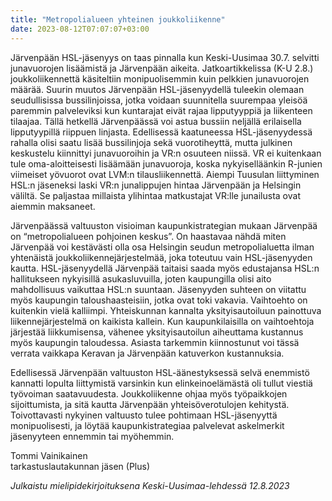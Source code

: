 ```yaml
---
title: "Metropolialueen yhteinen joukkoliikenne"
date: 2023-08-12T07:07:07+03:00
---
```


Järvenpään HSL-jäsenyys on taas pinnalla kun Keski-Uusimaa
30.7. selvitti junavuorojen lisäämistä ja Järvenpään
aikeita. Jatkoartikkelissa (K-U 2.8.) joukkoliikennettä käsiteltiin
monipuolisemmin kuin pelkkien junavuorojen määrää. Suurin muutos
Järvenpään HSL-jäsenyydellä tuleekin olemaan seudullisissa
bussilinjoissa, jotka voidaan suunnitella suurempaa yleisöä paremmin
palveleviksi kun kuntarajat eivät rajaa lipputyyppiä ja liikenteen
tilaajaa. Tällä hetkellä Järvenpäässä voi astua bussiin neljällä
erilaisella lipputyypillä riippuen linjasta. Edellisessä kaatuneessa
HSL-jäsenyydessä rahalla olisi saatu lisää bussilinjoja sekä
vuorotiheyttä, mutta julkinen keskustelu kiinnittyi junavuoroihin ja
VR:n osuuteen niissä. VR ei kuitenkaan tule oma-aloitteisesti
lisäämään junavuoroja, koska nykyiselläänkin R-junien viimeiset
yövuorot ovat LVM:n tilausliikennettä. Aiempi Tuusulan liittyminen
HSL:n jäseneksi laski VR:n junalippujen hintaa Järvenpään ja Helsingin
väliltä. Se paljastaa millaista ylihintaa matkustajat VR:lle
junailusta ovat aiemmin maksaneet.

Järvenpäässä valtuuston visioiman kaupunkistrategian mukaan Järvenpää
on “metropolialueen pohjoinen keskus”. On haastavaa nähdä miten
Järvenpää voi kestävästi olla osa Helsingin seudun metropolialuetta
ilman yhtenäistä joukkoliikennejärjestelmää, joka toteutuu vain
HSL-jäsenyyden kautta. HSL-jäsenyydellä Järvenpää taitaisi saada myös
edustajansa HSL:n hallitukseen nykyisillä asukasluvuilla, joten
kaupungilla olisi aito mahdollisuus vaikuttaa HSL:n
suuntaan. Jäsenyyden suhteen on viitattu myös kaupungin
taloushaasteisiin, jotka ovat toki vakavia. Vaihtoehto on kuitenkin
vielä kalliimpi. Yhteiskunnan kannalta yksityisautoiluun painottuva
liikennejärjestelmä on kaikista kallein. Kun kaupunkilaisilla on
vaihtoehtoja järjestää liikkumisensa, vähenee yksityisautoilun
aiheuttama kustannus myös kaupungin taloudessa. Asiasta tarkemmin
kiinnostunut voi tässä verrata vaikkapa Keravan ja Järvenpään
katuverkon kustannuksia.

Edellisessä Järvenpään valtuuston HSL-äänestyksessä selvä enemmistö
kannatti lopulta liittymistä varsinkin kun elinkeinoelämästä oli
tullut viestiä työvoiman saatavuudesta. Joukkoliikenne ohjaa myös
työpaikkojen sijoittumista, ja sitä kautta Järvenpään
yhteisöverotulojen kehitystä. Toivottavasti nykyinen valtuusto tulee
pohtimaan HSL-jäsenyyttä monipuolisesti, ja löytää kaupunkistrategiaa
palvelevat askelmerkit jäsenyyteen ennemmin tai myöhemmin.

Tommi Vainikainen\
tarkastuslautakunnan jäsen (Plus)

*Julkaistu mielipidekirjoituksena Keski-Uusimaa-lehdessä 12.8.2023*
